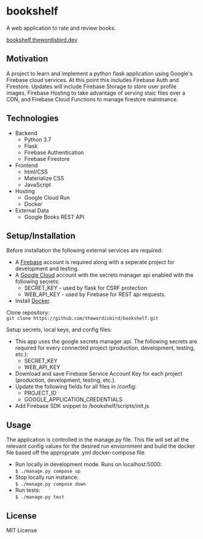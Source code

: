 # bookshelf
A web application to rate and review books.

[bookshelf.thewordisbird.dev](https://bookshelf.thewordisbird.dev)

## Motivation
A project to learn and implement a python flask application using Google's Firebase cloud services. At this point this includes Firebase Auth and Firestore. Updates will include Firebase Storage to store user profile images, Firebase Hosting to take advantage of serving staic files over a CDN, and Firebase Cloud Functions to manage firestore maintnance.

## Technologies
* Backend
    * Python 3.7
    * Flask
    * Firebase Authentication
    * Firebase Firestore
* Frontend
    * html/CSS
    * Materialize CSS
    * JavaScript 
* Hosting
    * Google Cloud Run
    * Docker
* External Data
    * Google Books REST API

## Setup/Installation
Before installation the following external services are required: 
* A [Firebase](https://firebase.google.com) account is required along with a seperate project for development and testing.
* A [Google Cloud](https://cloud.google.com) account with the secrets manager api enabled with the following secrets:
    * SECRET_KEY - used by flask for CSRF protection
    * WEB_API_KEY - used by Firebase for REST api requests.
* Install [Docker](https://docker.com).

Clone repository:    
    ```git clone https://github.com/thewordisbird/bookshelf.git```

Setup secrets, local keys, and config files:
* This app uses the google secrets manager api. The following secrets are required for every connected project (production, development, testing, etc.):
    * SECRET_KEY 
    * WEB_API_KEY
* Download and save Firebase Service Account Key for each project (production, development, testing, etc.).
* Update the following fields for all files in /config:
    * PROJECT_ID
    * GOOGLE_APPLICATION_CREDENTIALS
* Add Firebase SDK snippet to /bookshelf/scripts/init.js

## Usage
The application is controlled in the manage.py file. This file will set all the relevant config values for the desired run enviornment and build the docker file based off the appropriate .yml docker-compose file.
* Run locally in development mode. Runs on localhost:5000:       
    ```$ ./manage.py compose up```
* Stop locally run instance:    
    ```$ ./manage.py compose down```
* Run tests:    
    ```$ ./manage.py test```

## License
MIT License


